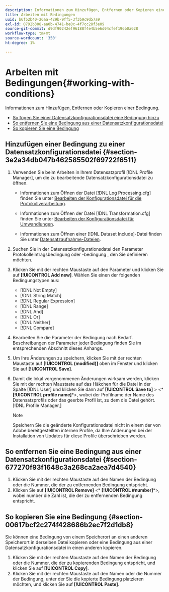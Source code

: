 ```yaml
---
description: Informationen zum Hinzufügen, Entfernen oder Kopieren einer Bedingung.
title: Arbeiten mit Bedingungen
uuid: b6f52b40-26aa-429b-9ff5-3f3b9c9d57a9
exl-id: 0792b308-aa0b-4741-be0c-4f7cc28f3e09
source-git-commit: d9df90242ef96188f4e4b5e6d04cfef196b0a628
workflow-type: tm+mt
source-wordcount: '350'
ht-degree: 1%

---
```


# Arbeiten mit Bedingungen{#working-with-conditions}

Informationen zum Hinzufügen, Entfernen oder Kopieren einer Bedingung.

* [So fügen Sie einer Datensatzkonfigurationsdatei eine Bedingung hinzu](../../../home/c-dataset-const-proc/c-conditions/c-work-cond.md#section-3e2a34db047b462585502f69722f6511)
* [So entfernen Sie eine Bedingung aus einer Datensatzkonfigurationsdatei](../../../home/c-dataset-const-proc/c-conditions/c-work-cond.md#section-677270f93f1648c3a268ca2aea7d4540)
* [So kopieren Sie eine Bedingung](../../../home/c-dataset-const-proc/c-conditions/c-work-cond.md#section-00617bcf2c274f428686b2ec7f2d1db8)

## Hinzufügen einer Bedingung zu einer Datensatzkonfigurationsdatei {#section-3e2a34db047b462585502f69722f6511}

1. Verwenden Sie beim Arbeiten in Ihrem Datensatzprofil [!DNL Profile Manager], um die zu bearbeitende Datensatzkonfigurationsdatei zu öffnen.

   * Informationen zum Öffnen der Datei [!DNL Log Processing.cfg] finden Sie unter [Bearbeiten der Konfigurationsdatei für die Protokollverarbeitung](../../../home/c-dataset-const-proc/c-log-proc-config-file/t-edit-log-proc-config-file.md#task-6a2fa1b735cb4eefad730f0a3a7858e5).

   * Informationen zum Öffnen der Datei [!DNL Transformation.cfg] finden Sie unter [Bearbeiten der Konfigurationsdatei für Umwandlungen](../../../home/c-dataset-const-proc/c-trans-config-file/t-edit-trans-config-file.md#task-cfef4142c1bf4437a669d1fdc75cabbc).

   * Informationen zum Öffnen einer [!DNL Dataset Include]-Datei finden Sie unter [Datensatzaufnahme-Dateien](../../../home/c-dataset-const-proc/c-dataset-inc-files/c-abt-dataset-inc-files.md).

1. Suchen Sie in der Datensatzkonfigurationsdatei den Parameter Protokolleintragsbedingung oder -bedingung , den Sie definieren möchten.
1. Klicken Sie mit der rechten Maustaste auf den Parameter und klicken Sie auf **[!UICONTROL Add new]**. Wählen Sie einen der folgenden Bedingungstypen aus:

   * [!DNL Not Empty]
   * [!DNL String Match]
   * [!DNL Regular Expression]
   * [!DNL Range]
   * [!DNL And]
   * [!DNL Or]
   * [!DNL Neither]
   * [!DNL Compare]

1. Bearbeiten Sie die Parameter der Bedingung nach Bedarf. Beschreibungen der Parameter jeder Bedingung finden Sie im entsprechenden Abschnitt dieses Anhangs.
1. Um Ihre Änderungen zu speichern, klicken Sie mit der rechten Maustaste auf **[!UICONTROL (modified)]** oben im Fenster und klicken Sie auf **[!UICONTROL Save]**.

1. Damit die lokal vorgenommenen Änderungen wirksam werden, klicken Sie mit der rechten Maustaste auf das Häkchen für die Datei in der Spalte [!DNL User] und klicken Sie dann auf **[!UICONTROL Save to]** > &lt;* **[!UICONTROL profile name]***>, wobei der Profilname der Name des Datensatzprofils oder das geerbte Profil ist, zu dem die Datei gehört.[!DNL Profile Manager,]

   >[!NOTE]
   >
   >Speichern Sie die geänderte Konfigurationsdatei nicht in einem der von Adobe bereitgestellten internen Profile, da Ihre Änderungen bei der Installation von Updates für diese Profile überschrieben werden.

## So entfernen Sie eine Bedingung aus einer Datensatzkonfigurationsdatei {#section-677270f93f1648c3a268ca2aea7d4540}

1. Klicken Sie mit der rechten Maustaste auf den Namen der Bedingung oder die Nummer, die der zu entfernenden Bedingung entspricht.
1. Klicken Sie auf **[!UICONTROL Remove]** &lt;* **[!UICONTROL #number]***>, wobei number die Zahl ist, die der zu entfernenden Bedingung entspricht.

## So kopieren Sie eine Bedingung {#section-00617bcf2c274f428686b2ec7f2d1db8}

Sie können eine Bedingung von einem Speicherort an einen anderen Speicherort in derselben Datei kopieren oder eine Bedingung aus einer Datensatzkonfigurationsdatei in einen anderen kopieren.

1. Klicken Sie mit der rechten Maustaste auf den Namen der Bedingung oder die Nummer, die der zu kopierenden Bedingung entspricht, und klicken Sie auf **[!UICONTROL Copy]**.
1. Klicken Sie mit der rechten Maustaste auf den Namen oder die Nummer der Bedingung, unter der Sie die kopierte Bedingung platzieren möchten, und klicken Sie auf **[!UICONTROL Paste]**.
